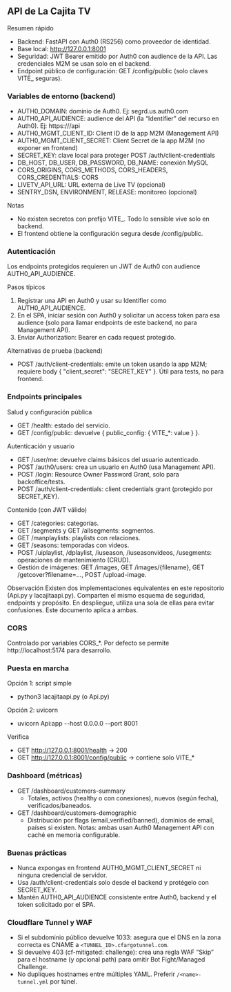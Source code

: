 ## API de La Cajita TV

Resumen rápido
- Backend: FastAPI con Auth0 (RS256) como proveedor de identidad.
- Base local: http://127.0.0.1:8001
- Seguridad: JWT Bearer emitido por Auth0 con audience de la API. Las credenciales M2M se usan solo en el backend.
- Endpoint público de configuración: GET /config/public (solo claves VITE_ seguras).

### Variables de entorno (backend)
- AUTH0_DOMAIN: dominio de Auth0. Ej: segrd.us.auth0.com
- AUTH0_API_AUDIENCE: audience del API (la “Identifier” del recurso en Auth0). Ej: https://<tu-api>/api
- AUTH0_MGMT_CLIENT_ID: Client ID de la app M2M (Management API)
- AUTH0_MGMT_CLIENT_SECRET: Client Secret de la app M2M (no exponer en frontend)
- SECRET_KEY: clave local para proteger POST /auth/client-credentials
- DB_HOST, DB_USER, DB_PASSWORD, DB_NAME: conexión MySQL
- CORS_ORIGINS, CORS_METHODS, CORS_HEADERS, CORS_CREDENTIALS: CORS
- LIVETV_API_URL: URL externa de Live TV (opcional)
- SENTRY_DSN, ENVIRONMENT, RELEASE: monitoreo (opcional)

Notas
- No existen secretos con prefijo VITE_. Todo lo sensible vive solo en backend.
- El frontend obtiene la configuración segura desde /config/public.

### Autenticación
Los endpoints protegidos requieren un JWT de Auth0 con audience AUTH0_API_AUDIENCE.

Pasos típicos
1) Registrar una API en Auth0 y usar su Identifier como AUTH0_API_AUDIENCE.
2) En el SPA, iniciar sesión con Auth0 y solicitar un access token para esa audience (solo para llamar endpoints de este backend, no para Management API).
3) Enviar Authorization: Bearer <token> en cada request protegido.

Alternativas de prueba (backend)
- POST /auth/client-credentials: emite un token usando la app M2M; requiere body { "client_secret": "SECRET_KEY" }. Útil para tests, no para frontend.

### Endpoints principales
Salud y configuración pública
- GET /health: estado del servicio.
- GET /config/public: devuelve { public_config: { VITE_*: value } }.

Autenticación y usuario
- GET /user/me: devuelve claims básicos del usuario autenticado.
- POST /auth0/users: crea un usuario en Auth0 (usa Management API).
- POST /login: Resource Owner Password Grant, solo para backoffice/tests.
- POST /auth/client-credentials: client credentials grant (protegido por SECRET_KEY).

Contenido (con JWT válido)
- GET /categories: categorías.
- GET /segments y GET /allsegments: segmentos.
- GET /manplaylists: playlists con relaciones.
- GET /seasons: temporadas con videos.
- POST /uiplaylist, /dplaylist, /iuseason, /iuseasonvideos, /usegments: operaciones de mantenimiento (CRUD).
- Gestión de imágenes: GET /images, GET /images/{filename}, GET /getcover?filename=..., POST /upload-image.

Observación
Existen dos implementaciones equivalentes en este repositorio (Api.py y lacajitaapi.py). Comparten el mismo esquema de seguridad, endpoints y propósito. En despliegue, utiliza una sola de ellas para evitar confusiones. Este documento aplica a ambas.

### CORS
Controlado por variables CORS_*. Por defecto se permite http://localhost:5174 para desarrollo.

### Puesta en marcha
Opción 1: script simple
- python3 lacajitaapi.py (o Api.py)

Opción 2: uvicorn
- uvicorn Api:app --host 0.0.0.0 --port 8001

Verifica
- GET http://127.0.0.1:8001/health → 200
- GET http://127.0.0.1:8001/config/public → contiene solo VITE_*

### Dashboard (métricas)
- GET /dashboard/customers-summary
	- Totales, activos (healthy o con conexiones), nuevos (según fecha), verificados/baneados.
- GET /dashboard/customers-demographic
	- Distribución por flags (email_verified/banned), dominios de email, países si existen.
Notas: ambas usan Auth0 Management API con caché en memoria configurable.

### Buenas prácticas
- Nunca expongas en frontend AUTH0_MGMT_CLIENT_SECRET ni ninguna credencial de servidor.
- Usa /auth/client-credentials solo desde el backend y protégelo con SECRET_KEY.
- Mantén AUTH0_API_AUDIENCE consistente entre Auth0, backend y el token solicitado por el SPA.

### Cloudflare Tunnel y WAF
- Si el subdominio público devuelve 1033: asegura que el DNS en la zona correcta es CNAME a `<TUNNEL_ID>.cfargotunnel.com`.
- Si devuelve 403 (cf-mitigated: challenge): crea una regla WAF “Skip” para el hostname (y opcional path) para omitir Bot Fight/Managed Challenge.
- No dupliques hostnames entre múltiples YAML. Preferir `/<name>-tunnel.yml` por túnel.
